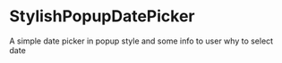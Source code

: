 StylishPopupDatePicker
======================

A simple date picker in popup style and some info to user why to select date

